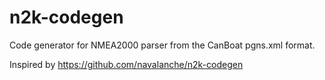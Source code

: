 # n2k-codegen

Code generator for NMEA2000 parser from the CanBoat pgns.xml format.

Inspired by https://github.com/navalanche/n2k-codegen
